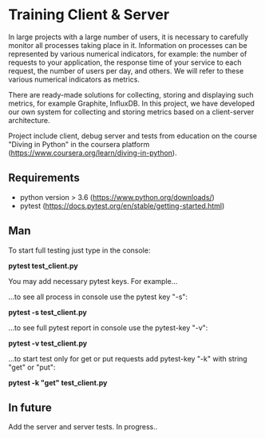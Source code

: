 # Training Client & Server

In large projects with a large number of users, it is necessary to carefully monitor all processes taking place in it. Information on processes can be represented by various numerical indicators, for example: the number of requests to your application, the response time of your service to each request, the number of users per day, and others. We will refer to these various numerical indicators as metrics.

There are ready-made solutions for collecting, storing and displaying such metrics, for example Graphite, InfluxDB. In this project, we have developed our own system for collecting and storing metrics based on a client-server architecture.

Project include client, debug server and tests from education on the course "Diving in Python" in the coursera platform (https://www.coursera.org/learn/diving-in-python).

## Requirements
- python version > 3.6 (https://www.python.org/downloads/)
- pytest (https://docs.pytest.org/en/stable/getting-started.html)


## Man
To start full testing just type in the console:

**pytest test_client.py**

You may add necessary pytest keys. For example...

...to see all process in console use the pytest key "-s":

**pytest -s test_client.py**

...to see full pytest report in console use the pytest-key "-v":

**pytest -v test_client.py**

...to start test only for get or put requests add pytest-key "-k" with string "get" or "put":

**pytest -k "get" test_client.py**

## In future

Add the server and server tests. In progress..
